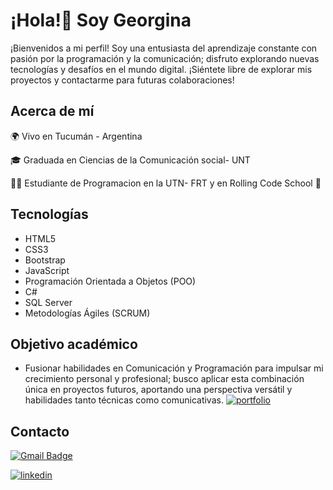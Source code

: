 # ¡Hola!👋 Soy Georgina

¡Bienvenidos a mi perfil! Soy una entusiasta del aprendizaje constante con pasión por la programación y la comunicación; disfruto explorando nuevas tecnologías y desafíos en el mundo digital.
¡Siéntete libre de explorar mis proyectos y contactarme para futuras colaboraciones!

## Acerca de mí

🌍 Vivo en Tucumán - Argentina

🎓 Graduada en Ciencias de la Comunicación social- UNT

👩‍💻 Estudiante de Programacion en la UTN- FRT y en Rolling Code School 🚀 

## Tecnologías

- HTML5
- CSS3
- Bootstrap
- JavaScript
- Programación Orientada a Objetos (POO)
- C#
- SQL Server
- Metodologías Ágiles (SCRUM)

## Objetivo académico

- Fusionar habilidades en Comunicación y Programación para impulsar mi crecimiento personal y profesional; busco aplicar esta combinación única en proyectos futuros, aportando una perspectiva versátil y habilidades tanto técnicas como comunicativas.
[![portfolio](https://img.shields.io/badge/my_portfolio-000?style=for-the-badge&logo=ko-fi&logoColor=white)](https://portfoliogeorginacostilla.netlify.app/)

## Contacto

[![Gmail Badge](https://img.shields.io/badge/-georginacostilla@gmail.com-c14438?style=flat-square&logo=Gmail&logoColor=white&link=mailto:georginacostilla@gmail.com)](mailto:georginacostilla@gmail.com)

[![linkedin](https://img.shields.io/badge/linkedin-0A66C2?style=for-the-badge&logo=linkedin&logoColor=white)](https://www.linkedin.com/in/georgina-costilla/)


